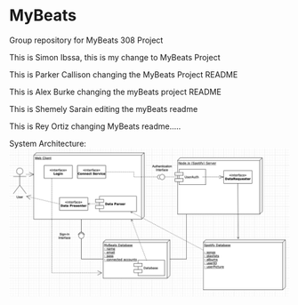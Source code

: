 # MyBeats
Group repository for MyBeats 308 Project

This is Simon Ibssa, this is my change to MyBeats Project

This is Parker Callison changing the MyBeats Project README

This is Alex Burke changing the myBeats project README

This is Shemely Sarain editing the myBeats readme

This is Rey Ortiz changing MyBeats readme.....


System Architecture:
![alt text](https://github.com/TheNightviz/MyBeats/blob/master/System%20Architecture.png "System Architecture")
